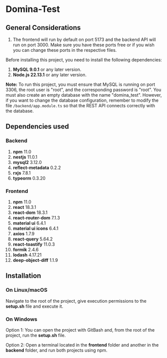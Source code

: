 ﻿# Domina-Test

## General Considerations

1. The frontend will run by default on port 5173 and the backend API will run on port 3000. Make sure you have these ports free or if you wish you can change these ports in the respective files.

Before installing this project, you need to install the following dependencies:

1. **MySQL 9.0.1** or any later version.
2. **Node.js 22.13.1** or any later version.

**Note:** To run this project, you must ensure that MySQL is running on port 3306, the root user is "root", and the corresponding password is "root". You must also create an empty database with the name "domina_test". However, if you want to change the database configuration, remember to modify the file `/backend/app.module.ts` so that the REST API connects correctly with the database.

## Dependencies used

### Backend

1. **npm** 11.0
2. **nestjs** 11.0.1
3. **mysql2** 3.12.0
4. **reflect-metadata** 0.2.2
5. **rxjs** 7.8.1
6. **typeorm** 0.3.20

### Frontend

1. **npm** 11.0
2. **react** 18.3.1
3. **react-dom** 18.3.1
4. **react-router-dom** 7.1.3
5. **material ui** 6.4.1
6. **material ui icons** 6.4.1
7. **axios** 1.7.9
8. **react-query** 5.64.2
9. **react-toastify** 11.0.3
10. **formik** 2.4.6
11. **lodash** 4.17.21
12. **deep-object-diff** 1.1.9

## Installation

### On Linux/macOS

Navigate to the root of the project, give execution permissions to the **setup.sh** file and execute it.

### On Windows

Option 1: You can open the project with GitBash and, from the root of the project, run the **setup.sh** file.

Option 2: Open a terminal located in the **frontend** folder and another in the **backend** folder, and run both projects using npm.
